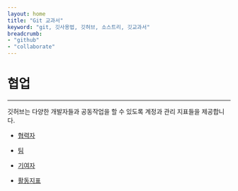```yaml
---
layout: home
title: "Git 교과서"
keyword: "git, 깃사용법, 깃허브, 소스트리, 깃교과서"
breadcrumb:
- "github"
- "collaborate"
---
```


# 협업
---
깃허브는 다양한 개발자들과 공동작업을 할 수 있도록 계정과 관리 지표들을 제공합니다.  

* [협력자](collaborators)
* [팀](team)

* [기여자](contributor)
* [활동지표](insights)

<br>